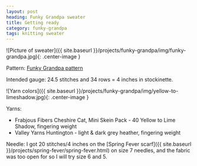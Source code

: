 ```yaml
---
layout: post
heading: Funky Grandpa sweater
title: Getting ready
category: funky-grandpa
tags: knitting sweater
---
```

![Picture of sweater]({{ site.baseurl }}/projects/funky-grandpa/img/funky-grandpa.jpg){: .center-image }

Pattern: [Funky Grandpa pattern](http://www.ravelry.com/patterns/library/funky-grandpa)

Intended gauge: 24.5 stitches and 34 rows = 4 inches in stockinette.

![Yarn colors]({{ site.baseurl }}/projects/funky-grandpa/img/yellow-to-limeshadow.jpg){: .center-image }

Yarns:
* Frabjous Fibers Cheshire Cat, Mini Skein Pack - 40 Yellow to Lime Shadow, fingering weight
* Valley Yarns Huntington - light & dark grey heather, fingering weight

Needle:
I got 20 stitches/4 inches on the [Spring Fever scarf]({{ site.baseurl }}/projects/spring-fever/spring-fever.html) on size 7 needles, and the fabric was too open for so I will try size 6 and 5.